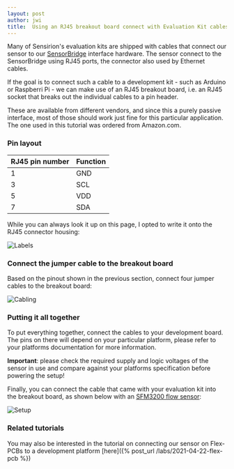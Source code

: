 ```yaml
---
layout: post
author: jwi
title:  Using an RJ45 breakout board connect with Evaluation Kit cables
---
```


Many of Sensirion's evaluation kits are shipped with cables that connect our sensor to our [SensorBridge](https://sensirion.com/sensorbridge) interface hardware. The sensor connect to the SensorBridge using RJ45 ports, the connector also used by Ethernet cables.

If the goal is to connect such a cable to a development kit - such as Arduino or Raspberri Pi - we can make use of an RJ45 breakout board, i.e. an RJ45 socket that breaks out the individual cables to a pin header.

These are available from different vendors, and since this a purely passive interface, most of those should work just fine for this particular application. The one used in this tutorial was ordered from Amazon.com.

### Pin layout

| RJ45 pin number |  Function |
|-----------------|-----------|
| 1 | GND |
| 3 | SCL |
| 5 | VDD |
| 7 | SDA |

While you can always look it up on this page, I opted to write it onto the RJ45 connector housing:

![Labels]({{site.baseurl}}/assets/images/tut-rj45-2.jpg)

### Connect the jumper cable to the breakout board

Based on the pinout shown in the previous section, connect four jumper cables to the breakout board:

![Cabling]({{site.baseurl}}/assets/images/tut-rj45-3.jpg)

### Putting it all together

To put everything together, connect the cables to your development board. The pins on there will depend on your particular platform, please refer to your platforms documentation for more information.

**Important**: please check the required supply and logic voltages of the sensor in use and compare against your platforms specification before powering the setup!

Finally, you can connect the cable that came with your evaluation kit into the breakout board, as shown below with an [SFM3200 flow sensor](https://www.sensirion.com/en/flow-sensors/mass-flow-meters-for-high-precise-measurement-of-gases/flow-sensor-sfm3200-for-a-superior-performance-at-low-flows/):


![Setup]({{site.baseurl}}/assets/images/tut-rj45-1.jpg)

### Related tutorials

You may also be interested in the tutorial on connecting our sensor on Flex-PCBs to a development platform [here]({% post_url /labs/2021-04-22-flex-pcb %})